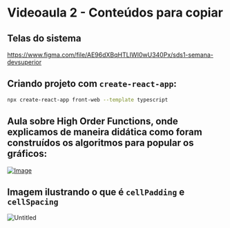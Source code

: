 # Videoaula 2 - Conteúdos para copiar

## Telas do sistema

https://www.figma.com/file/AE96dXBqHTLIWI0wU340Px/sds1-semana-devsuperior


## Criando projeto com `create-react-app`:

```bash
npx create-react-app front-web --template typescript
```

## Aula sobre High Order Functions, onde explicamos de maneira didática como foram construídos os algoritmos para popular os gráficos:

[![Image](https://img.youtube.com/vi/IL9UfTcCXL4/mqdefault.jpg "Vídeo no Youtube")](https://www.youtube.com/watch?v=IL9UfTcCXL4)


## Imagem ilustrando o que é `cellPadding` e `cellSpacing`
![Untitled](https://user-images.githubusercontent.com/5726140/93224464-7f60a400-f747-11ea-9582-afcd2d02d3b0.jpg)
